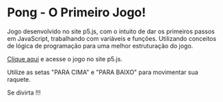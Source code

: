 # Pong - O Primeiro Jogo!

Jogo desenvolvido no site p5.js, com o intuito de dar os primeiros passos em JavaScript, trabalhando com variáveis e funções. Utilizando conceitos de lógica de programação para uma melhor estruturação do jogo.

<a href="https://editor.p5js.org/guhfe93/sketches/f3MJW_0hv">Clique aqui</a> e acesse o jogo no site p5.js.

Utilize as setas "PARA CIMA" e "PARA BAIXO" para movimentar sua raquete.

Se divirta !!!

